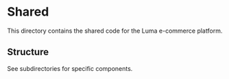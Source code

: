 # Shared

This directory contains the shared code for the Luma e-commerce platform.

## Structure

See subdirectories for specific components.
